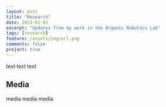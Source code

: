 ```yaml
---
layout: post
title: "Research"
date: 2021-01-01
excerpt: "Updates from my work in the Organic Robotics Lab"
tags: [research]
feature: /assets/img/orl.png
comments: false
project: true
---
```


text
text
text

## Media

media
media 
media

